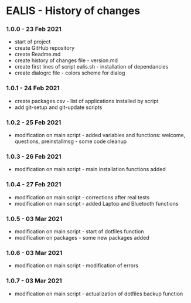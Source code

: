 # EALIS - History of changes

### 1.0.0 - 23 Feb 2021
- start of project
- create GitHub repository
- create Readme.md
- create history of changes file - version.md
- create first lines of script ealis.sh - installation of dependancies
- create dialogrc file - colors scheme for dialog

### 1.0.1 - 24 Feb 2021

- create packages.csv - list of applications installed by script
- add git-setup and git-update scripts

### 1.0.2 - 25 Feb 2021

- modification on main script - added variables and functions: welcome, questions, preinstallmsg - some code cleanup 

### 1.0.3 - 26 Feb 2021

- modification on main script - main installation functions added 

### 1.0.4 - 27 Feb 2021

- modification on main script - corrections after real tests
- modification on main script - added Laptop and Bluetooth functions

### 1.0.5 - 03 Mar 2021

- modification on main script - start of dotfiles function
- modification on packages - some new packages added

### 1.0.6 - 03 Mar 2021

- modification on main script - modification of errors

### 1.0.7 - 03 Mar 2021

- modification on main script - actualization of dotfiles backup function